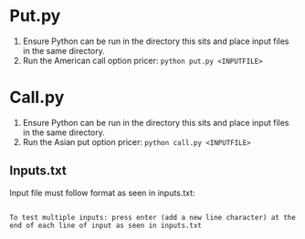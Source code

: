 # Put.py
1. Ensure Python can be run in the directory this sits and place input files in the same directory.
2. Run the American call option pricer:
```python put.py <INPUTFILE>```

# Call.py
1. Ensure Python can be run in the directory this sits and place input files in the same directory.
2. Run the Asian put option pricer:
```python call.py <INPUTFILE>```

## Inputs.txt

Input file must follow format as seen in inputs.txt:
```risk-free interest rate,time in years,timesteps,sigma (volatility of returns),spot price,strike price

To test multiple inputs: press enter (add a new line character) at the end of each line of input as seen in inputs.txt
